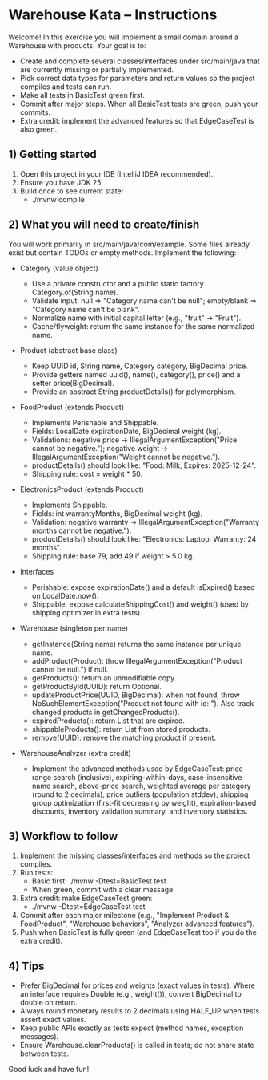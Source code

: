 # Warehouse Kata – Instructions

Welcome! In this exercise you will implement a small domain around a Warehouse with products. Your goal is to:
- Create and complete several classes/interfaces under src/main/java that are currently missing or partially implemented.
- Pick correct data types for parameters and return values so the project compiles and tests can run.
- Make all tests in BasicTest green first.
- Commit after major steps. When all BasicTest tests are green, push your commits.
- Extra credit: implement the advanced features so that EdgeCaseTest is also green.

## 1) Getting started
1. Open this project in your IDE (IntelliJ IDEA recommended).
2. Ensure you have JDK 25.
3. Build once to see current state:
   - ./mvnw compile

## 2) What you will need to create/finish
You will work primarily in src/main/java/com/example. Some files already exist but contain TODOs or empty methods. Implement the following:

- Category (value object)
  - Use a private constructor and a public static factory Category.of(String name).
  - Validate input: null => "Category name can't be null"; empty/blank => "Category name can't be blank".
  - Normalize name with initial capital letter (e.g., "fruit" -> "Fruit").
  - Cache/flyweight: return the same instance for the same normalized name.

- Product (abstract base class)
  - Keep UUID id, String name, Category category, BigDecimal price.
  - Provide getters named uuid(), name(), category(), price() and a setter price(BigDecimal).
  - Provide an abstract String productDetails() for polymorphism.

- FoodProduct (extends Product)
  - Implements Perishable and Shippable.
  - Fields: LocalDate expirationDate, BigDecimal weight (kg).
  - Validations: negative price -> IllegalArgumentException("Price cannot be negative."); negative weight -> IllegalArgumentException("Weight cannot be negative.").
  - productDetails() should look like: "Food: Milk, Expires: 2025-12-24".
  - Shipping rule: cost = weight * 50.

- ElectronicsProduct (extends Product)
  - Implements Shippable.
  - Fields: int warrantyMonths, BigDecimal weight (kg).
  - Validation: negative warranty -> IllegalArgumentException("Warranty months cannot be negative.").
  - productDetails() should look like: "Electronics: Laptop, Warranty: 24 months".
  - Shipping rule: base 79, add 49 if weight > 5.0 kg.

- Interfaces
  - Perishable: expose expirationDate() and a default isExpired() based on LocalDate.now().
  - Shippable: expose calculateShippingCost() and weight() (used by shipping optimizer in extra tests).

- Warehouse (singleton per name)
  - getInstance(String name) returns the same instance per unique name.
  - addProduct(Product): throw IllegalArgumentException("Product cannot be null.") if null.
  - getProducts(): return an unmodifiable copy.
  - getProductById(UUID): return Optional.
  - updateProductPrice(UUID, BigDecimal): when not found, throw NoSuchElementException("Product not found with id: <uuid>"). Also track changed products in getChangedProducts().
  - expiredProducts(): return List<Perishable> that are expired.
  - shippableProducts(): return List<Shippable> from stored products.
  - remove(UUID): remove the matching product if present.

- WarehouseAnalyzer (extra credit)
  - Implement the advanced methods used by EdgeCaseTest: price-range search (inclusive), expiring-within-days, case-insensitive name search, above-price search, weighted average per category (round to 2 decimals), price outliers (population stddev), shipping group optimization (first‑fit decreasing by weight), expiration-based discounts, inventory validation summary, and inventory statistics.

## 3) Workflow to follow
1. Implement the missing classes/interfaces and methods so the project compiles.
2. Run tests:
   - Basic first: ./mvnw -Dtest=BasicTest test
   - When green, commit with a clear message.
3. Extra credit: make EdgeCaseTest green:
   -  ./mvnw -Dtest=EdgeCaseTest test
4. Commit after each major milestone (e.g., "Implement Product & FoodProduct", "Warehouse behaviors", "Analyzer advanced features").
5. Push when BasicTest is fully green (and EdgeCaseTest too if you do the extra credit).

## 4) Tips
- Prefer BigDecimal for prices and weights (exact values in tests). Where an interface requires Double (e.g., weight()), convert BigDecimal to double on return.
- Always round monetary results to 2 decimals using HALF_UP when tests assert exact values.
- Keep public APIs exactly as tests expect (method names, exception messages).
- Ensure Warehouse.clearProducts() is called in tests; do not share state between tests.

Good luck and have fun!
